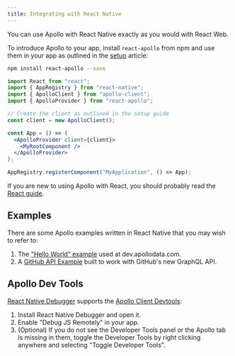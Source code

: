 ```yaml
---
title: Integrating with React Native
---
```


You can use Apollo with React Native exactly as you would with React Web.

To introduce Apollo to your app, install `react-apollo` from npm and use them in your app as outlined in the [setup](/essentials/get-started/) article:

```bash
npm install react-apollo --save
```

```jsx
import React from "react";
import { AppRegistry } from "react-native";
import { ApolloClient } from "apollo-client";
import { ApolloProvider } from "react-apollo";

// Create the client as outlined in the setup guide
const client = new ApolloClient();

const App = () => (
  <ApolloProvider client={client}>
    <MyRootComponent />
  </ApolloProvider>
);

AppRegistry.registerComponent("MyApplication", () => App);
```

If you are new to using Apollo with React, you should probably read the [React guide](/).

## Examples

There are some Apollo examples written in React Native that you may wish to refer to:

1. The ["Hello World" example](https://github.com/apollographql/frontpage-react-native-app) used at dev.apollodata.com.
2. A [GitHub API Example](https://github.com/apollographql/GitHub-GraphQL-API-Example) built to work with GitHub's new GraphQL API.

## Apollo Dev Tools

[React Native Debugger](https://github.com/jhen0409/react-native-debugger) supports the [Apollo Client Devtools](https://github.com/apollographql/apollo-client-devtools):

1. Install React Native Debugger and open it.
2. Enable "Debug JS Remotely" in your app.
3. (Optional) If you do not see the Developer Tools panel or the Apollo tab is missing in them, toggle the Developer Tools by right clicking anywhere and selecting "Toggle Developer Tools".
